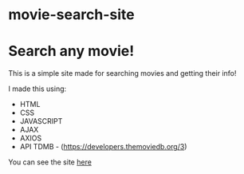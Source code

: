 # movie-search-site

<h1>Search any movie!</h1>

This is a simple site made for searching movies and getting their info!

I made this using:
  - HTML
  - CSS
  - JAVASCRIPT
  - AJAX
  - AXIOS
  - API TDMB - (https://developers.themoviedb.org/3)

You can see the site [here](https://movie-search-page.netlify.app/)
